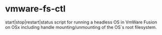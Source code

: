 vmware-fs-ctl
=============

start|stop|restart|status script for running a headless OS in VmWare Fusion on OSx including handle mounting/unmounting of the OS´s root filesystem.
